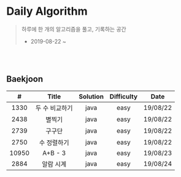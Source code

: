 # Daily Algorithm

> 하루에 한 개의 알고리즘을 풀고, 기록하는 공간
>
> * 2019-08-22 ~



<br><br>

## Baekjoon 

| # | Title          | Solution | Difficulty | Date     |
| :---: | :------------: | :------: | :----: | :------: |
| 1330  | 두 수 비교하기   | java     | easy  | 19/08/22 |
| 2438  | 별찍기          | java     | easy  | 19/08/22 |
| 2739  | 구구단          | java     | easy  | 19/08/22 |
| 2750  | 수 정렬하기     | java     | easy  | 19/08/22 |
| 10950 | A+B - 3 | java     | easy  | 19/08/23 |
| 2884  | 알람 시계 | java     | easy  | 19/08/24 |

